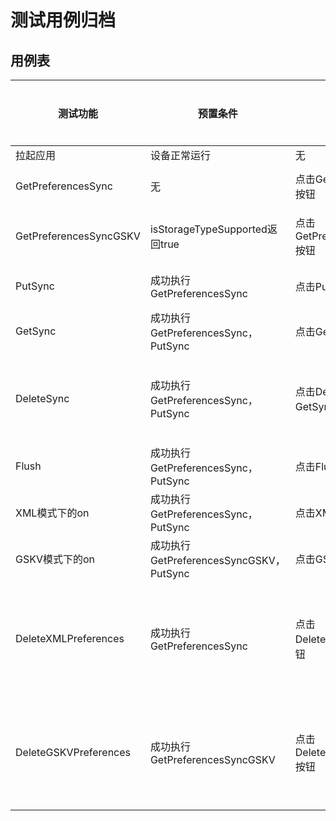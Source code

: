 # 测试用例归档

## 用例表

| 测试功能                   | 预置条件                          |输入| 预期输出                                                                       |是否自动|测试结果|
|------------------------|-------------------------------|-------------------------------|----------------------------------------------------------------------------|--------------------------------|--------------------------------|
| 拉起应用                   | 	设备正常运行                       |	无| 成功拉起应用                                                                     |是|Pass|
| GetPreferencesSync     | 	无                            |	点击GetPreferencesSync按钮| 	log打印Succeeded in get preferences.                                        |是|Pass|
| GetPreferencesSyncGSKV | 	isStorageTypeSupported返回true |	点击GetPreferencesSyncGSKV按钮| 	log打印Succeeded in get preferences GSKV.                                   |是|Pass|
| PutSync                | 	成功执行GetPreferencesSync     |	点击PutSync按钮| 	log打印Succeeded in putting data.                                           |是|Pass|
| GetSync                | 	成功执行GetPreferencesSync，PutSync          |	点击GetSync按钮| 	log打印Succeeded in getting val.                                            |是|Pass|
| DeleteSync             | 	成功执行GetPreferencesSync，PutSync          |	点击DeleteSync按钮，点击GetSync按钮| 	log打印Succeeded in deleting data.，Get执行后log打印The 'startup' value is default|是|Pass|
| Flush                  | 	成功执行GetPreferencesSync，PutSync          |	点击Flush按钮| 	log打印Succeeded in flushing.                                               |是|Pass|
| XML模式下的on              | 	成功执行GetPreferencesSync，PutSync          |	点击XMLOn按钮| 	log打印The key startup changed.                                             |是|Pass|
| GSKV模式下的on             | 	成功执行GetPreferencesSyncGSKV，PutSync                  |	点击GSKVOn按钮| 	log打印The key startup changed.                                             |是|Pass|
| DeleteXMLPreferences           | 	成功执行GetPreferencesSync              |	点击DeleteXMLPreferences按钮| 	log打印Succeeded in deleting preferences，再次执行PutSync等按钮log打印dataPreferences not initialized |是|Pass|
| DeleteGSKVPreferences          | 	成功执行GetPreferencesSyncGSKV               |	点击DeleteGSKVPreferences按钮| 	log打印Succeeded in deleting preferences，再次执行PutSync等按钮log打印dataPreferences not initialized |是|Pass|